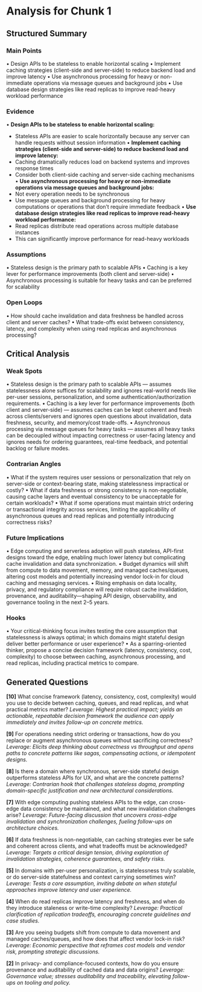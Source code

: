 # Analysis for Chunk 1

## Structured Summary

### Main Points
• Design APIs to be stateless to enable horizontal scaling
• Implement caching strategies (client-side and server-side) to reduce backend load and improve latency
• Use asynchronous processing for heavy or non-immediate operations via message queues and background jobs
• Use database design strategies like read replicas to improve read-heavy workload performance

### Evidence
• **Design APIs to be stateless to enable horizontal scaling:**
  - Stateless APIs are easier to scale horizontally because any server can handle requests without session information
• **Implement caching strategies (client-side and server-side) to reduce backend load and improve latency:**
  - Caching dramatically reduces load on backend systems and improves response times
  - Consider both client-side caching and server-side caching mechanisms
• **Use asynchronous processing for heavy or non-immediate operations via message queues and background jobs:**
  - Not every operation needs to be synchronous
  - Use message queues and background processing for heavy computations or operations that don’t require immediate feedback
• **Use database design strategies like read replicas to improve read-heavy workload performance:**
  - Read replicas distribute read operations across multiple database instances
  - This can significantly improve performance for read-heavy workloads

### Assumptions
• Stateless design is the primary path to scalable APIs
• Caching is a key lever for performance improvements (both client and server-side)
• Asynchronous processing is suitable for heavy tasks and can be preferred for scalability

### Open Loops
• How should cache invalidation and data freshness be handled across client and server caches?
• What trade-offs exist between consistency, latency, and complexity when using read replicas and asynchronous processing?

## Critical Analysis

### Weak Spots
• Stateless design is the primary path to scalable APIs — assumes statelessness alone suffices for scalability and ignores real-world needs like per-user sessions, personalization, and some authentication/authorization requirements.
• Caching is a key lever for performance improvements (both client and server-side) — assumes caches can be kept coherent and fresh across clients/servers and ignores open questions about invalidation, data freshness, security, and memory/cost trade-offs.
• Asynchronous processing via message queues for heavy tasks — assumes all heavy tasks can be decoupled without impacting correctness or user-facing latency and ignores needs for ordering guarantees, real-time feedback, and potential backlog or failure modes.

### Contrarian Angles
• What if the system requires user sessions or personalization that rely on server-side or context-bearing state, making statelessness impractical or costly?
• What if data freshness or strong consistency is non-negotiable, causing cache layers and eventual consistency to be unacceptable for certain workloads?
• What if some operations must maintain strict ordering or transactional integrity across services, limiting the applicability of asynchronous queues and read replicas and potentially introducing correctness risks?

### Future Implications
• Edge computing and serverless adoption will push stateless, API-first designs toward the edge, enabling much lower latency but complicating cache invalidation and data synchronization.
• Budget dynamics will shift from compute to data movement, memory, and managed caches/queues, altering cost models and potentially increasing vendor lock-in for cloud caching and messaging services.
• Rising emphasis on data locality, privacy, and regulatory compliance will require robust cache invalidation, provenance, and auditability—shaping API design, observability, and governance tooling in the next 2–5 years.

### Hooks
• Your critical-thinking focus invites testing the core assumption that statelessness is always optimal; in which domains might stateful design deliver better performance or user experience?
• As a sparring-oriented thinker, propose a concise decision framework (latency, consistency, cost, complexity) to choose between caching, asynchronous processing, and read replicas, including practical metrics to compare.

## Generated Questions

**[10]** What concise framework (latency, consistency, cost, complexity) would you use to decide between caching, queues, and read replicas, and what practical metrics matter?
*Leverage: Highest practical impact; yields an actionable, repeatable decision framework the audience can apply immediately and invites follow-up on concrete metrics.*

**[9]** For operations needing strict ordering or transactions, how do you replace or augment asynchronous queues without sacrificing correctness?
*Leverage: Elicits deep thinking about correctness vs throughput and opens paths to concrete patterns like sagas, compensating actions, or idempotent designs.*

**[8]** Is there a domain where synchronous, server-side stateful design outperforms stateless APIs for UX, and what are the concrete patterns?
*Leverage: Contrarian hook that challenges stateless dogma, prompting domain-specific justification and new architectural considerations.*

**[7]** With edge computing pushing stateless APIs to the edge, can cross-edge data consistency be maintained, and what new invalidation challenges arise?
*Leverage: Future-facing discussion that uncovers cross-edge invalidation and synchronization challenges, fueling follow-ups on architecture choices.*

**[6]** If data freshness is non-negotiable, can caching strategies ever be safe and coherent across clients, and what tradeoffs must be acknowledged?
*Leverage: Targets a critical design tension, driving exploration of invalidation strategies, coherence guarantees, and safety risks.*

**[5]** In domains with per-user personalization, is statelessness truly scalable, or do server-side statefulness and context carrying sometimes win?
*Leverage: Tests a core assumption, inviting debate on when stateful approaches improve latency and user experience.*

**[4]** When do read replicas improve latency and freshness, and when do they introduce staleness or write-time complexity?
*Leverage: Practical clarification of replication tradeoffs, encouraging concrete guidelines and case studies.*

**[3]** Are you seeing budgets shift from compute to data movement and managed caches/queues, and how does that affect vendor lock-in risk?
*Leverage: Economic perspective that reframes cost models and vendor risk, prompting strategic discussions.*

**[2]** In privacy- and compliance-focused contexts, how do you ensure provenance and auditability of cached data and data origins?
*Leverage: Governance value; stresses auditability and traceability, elevating follow-ups on tooling and policy.*


